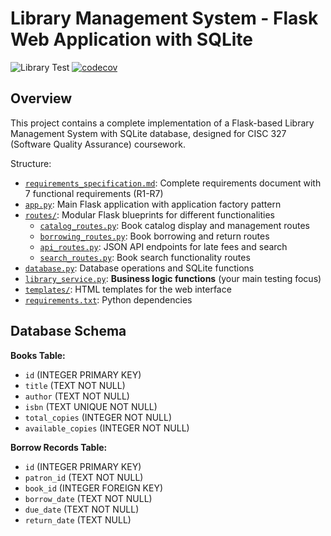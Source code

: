 # Library Management System - Flask Web Application with SQLite

![Library Test](https://github.com/JacobMcM/cisc327-library-management-a2-1079/actions/workflows/test.yml/badge.svg)
[![codecov](https://codecov.io/gh/JacobMcM/cisc327-library-management-a2-1079/graph/badge.svg?token=PS8SZXAMNH)](https://codecov.io/gh/JacobMcM/cisc327-library-management-a2-1079)

## Overview

This project contains a complete implementation of a Flask-based Library Management System with SQLite database, designed for CISC 327 (Software Quality Assurance) coursework.

Structure:

- [`requirements_specification.md`](requirements_specification.md): Complete requirements document with 7 functional requirements (R1-R7)
- [`app.py`](app.py): Main Flask application with application factory pattern
- [`routes/`](routes/): Modular Flask blueprints for different functionalities
  - [`catalog_routes.py`](routes/catalog_routes.py): Book catalog display and management routes
  - [`borrowing_routes.py`](routes/borrowing_routes.py): Book borrowing and return routes
  - [`api_routes.py`](routes/api_routes.py): JSON API endpoints for late fees and search
  - [`search_routes.py`](routes/search_routes.py): Book search functionality routes
- [`database.py`](database.py): Database operations and SQLite functions
- [`library_service.py`](library_service.py): **Business logic functions** (your main testing focus)
- [`templates/`](templates/): HTML templates for the web interface
- [`requirements.txt`](requirements.txt): Python dependencies


## Database Schema
**Books Table:**
- `id` (INTEGER PRIMARY KEY)
- `title` (TEXT NOT NULL)
- `author` (TEXT NOT NULL)  
- `isbn` (TEXT UNIQUE NOT NULL)
- `total_copies` (INTEGER NOT NULL)
- `available_copies` (INTEGER NOT NULL)

**Borrow Records Table:**
- `id` (INTEGER PRIMARY KEY)
- `patron_id` (TEXT NOT NULL)
- `book_id` (INTEGER FOREIGN KEY)
- `borrow_date` (TEXT NOT NULL)
- `due_date` (TEXT NOT NULL)
- `return_date` (TEXT NULL)

